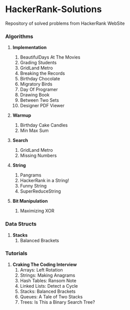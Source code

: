 # HackerRank-Solutions
Repository of solved problems from HackerRank WebSite

### Algorithms ###
1. **Implementation**
	1. BeautifulDays At The Movies
	2. Grading Students
	3. GridLand Metro
	4. Breaking the Records
	5. Birthday Chocolate
	6. Migratory Birds
	7. Day Of Programer
	8. Drawing Book
	9. Between Two Sets
	10. Designer PDF Viewer
    
2. **Warmup**
	1. Birthday Cake Candles
	2. Min Max Sum
	
3. **Search**
	1. GridLand Metro
	2. Missing Numbers
	
4. **String**
	1. Pangrams
	2. HackerRank in a String!
	3. Funny String
	4. SuperReduceString
	
4. **Bit Manipulation**
	1. Maximizing XOR
	

### Data Structs ###
1. **Stacks**
    1. Balanced Brackets
    
### Tutorials ###
1. **Craking The Coding Interview**
	1. Arrays: Left Rotation
	2. Strings: Making Anagrams
	3. Hash Tables: Ransom Note
	4. Linked Lists: Detect a Cycle
	5. Stacks: Balanced Brackets
	6. Queues: A Tale of Two Stacks
	7. Trees: Is This a Binary Search Tree?
  

